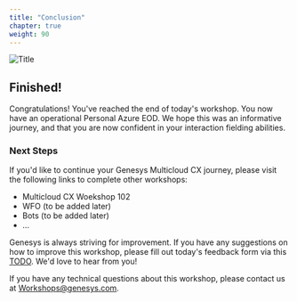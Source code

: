 ```yaml
---
title: "Conclusion"
chapter: true
weight: 90
---
```


![Title](/images/GettingStarted.jpg)

## Finished!

Congratulations! You've reached the end of today's workshop. You now have an operational Personal Azure EOD. We hope this was an informative journey, and that you are now confident in your interaction fielding abilities.  

### Next Steps
If you'd like to continue your Genesys Multicloud CX journey, please visit the following links to complete other workshops:

* Multicloud CX Woekshop 102 
* WFO (to be added later)
* Bots (to be added later)
* ...

Genesys is always striving for improvement. If you have any suggestions on how to improve this workshop, please fill out today's feedback form via this [TODO](TODO). We'd love to hear from you!

If you have any technical questions about this workshop, please contact us at Workshops@genesys.com.
